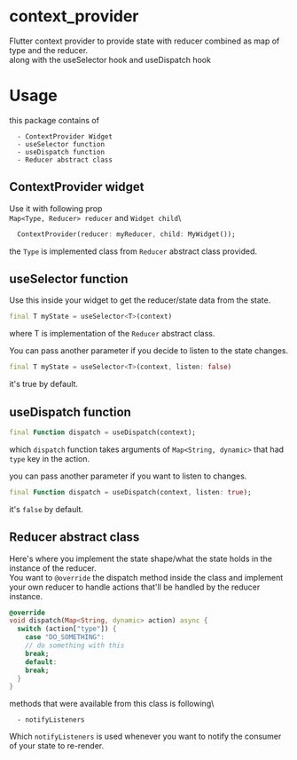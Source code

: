 # context_provider
Flutter context provider to provide state with reducer combined as map of type and the reducer.\
along with the useSelector hook and useDispatch hook

# Usage
this package contains of 
```
  - ContextProvider Widget
  - useSelector function
  - useDispatch function
  - Reducer abstract class
```

## ContextProvider widget
Use it with following prop\
`Map<Type, Reducer> reducer` and `Widget child`\
```dart
  ContextProvider(reducer: myReducer, child: MyWidget());
```

the `Type` is implemented class from `Reducer` abstract class provided.

## useSelector function
Use this inside your widget to get the reducer/state data from the state.
```dart
final T myState = useSelector<T>(context)
```
where T is implementation of the `Reducer` abstract class.

You can pass another parameter if you decide to listen to the state changes.
```dart
final T myState = useSelector<T>(context, listen: false)
```
it's true by default.

## useDispatch function
```dart
final Function dispatch = useDispatch(context);
```
which `dispatch` function takes arguments of `Map<String, dynamic>` that had `type` key in the action.

you can pass another parameter if you want to listen to changes.
```dart
final Function dispatch = useDispatch(context, listen: true);
```
it's `false` by default.

## Reducer abstract class
Here's where you implement the state shape/what the state holds in the instance of the reducer.\
You want to `@override` the dispatch method inside the class and implement your own reducer to handle actions that'll be handled by the reducer instance.
```dart
@override
void dispatch(Map<String, dynamic> action) async {
  switch (action["type"]) {
    case "DO_SOMETHING":
    // do something with this
    break;
    default:
    break;
  }
}
```

methods that were available from this class is following\
```
  - notifyListeners 
```
Which `notifyListeners` is used whenever you want to notify the consumer of your state to re-render.